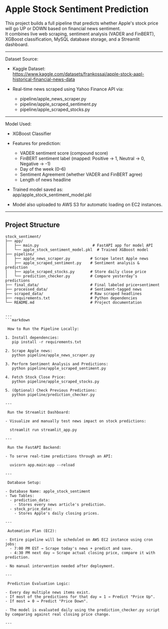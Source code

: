 # Apple Stock Sentiment Prediction 

This project builds a full pipeline that predicts whether Apple's stock price will go UP or DOWN based on financial news sentiment.  
It combines live web scraping, sentiment analysis (VADER and FinBERT), XGBoost classification, MySQL database storage, and a Streamlit dashboard.

---

 Dataset Source:

- Kaggle Dataset:  
  https://www.kaggle.com/datasets/frankossai/apple-stock-aapl-historical-financial-news-data

- Real-time news scraped using Yahoo Finance API via:
  - pipeline/apple_news_scraper.py
  - pipeline/apple_scraped_sentiment.py
  - pipeline/apple_scraped_stocks.py

---

 Model Used:

- XGBoost Classifier
- Features for prediction:
  - VADER sentiment score (compound score)
  - FinBERT sentiment label (mapped: Positive → 1, Neutral → 0, Negative → -1)
  - Day of the week (0–6)
  - Sentiment Agreement (whether VADER and FinBERT agree)
  - Length of news headline

- Trained model saved as:  
  app/apple_stock_sentiment_model.pkl
- Model also uploaded to AWS S3 for automatic loading on EC2 instances.

---
## Project Structure

```text
stock_sentiment/
├── app/
│   ├── main.py                        # FastAPI app for model API
│   └── apple_stock_sentiment_model.pkl  # Trained XGBoost model
├── pipeline/
│   ├── apple_news_scraper.py         # Scrape latest Apple news
│   ├── apple_scraped_sentiment.py    # Sentiment analysis & prediction
│   ├── apple_scraped_stocks.py       # Store daily close price
│   └── prediction_checker.py         # Compare yesterday’s predictions
├── final_data/                       # Final labeled price+sentiment
├── processed_data/                   # Sentiment-tagged news
├── scraped_data/                     # Raw scraped headlines
├── requirements.txt                  # Python dependencies
└── README.md                         # Project documentation


---
```markdown

 How to Run the Pipeline Locally:

1. Install dependencies:
   pip install -r requirements.txt

2. Scrape Apple news:
   python pipeline/apple_news_scraper.py

3. Perform Sentiment Analysis and Predictions:
   python pipeline/apple_scraped_sentiment.py

4. Fetch Stock Close Price:
   python pipeline/apple_scraped_stocks.py

5. (Optional) Check Previous Predictions:
   python pipeline/prediction_checker.py

---

 Run the Streamlit Dashboard:

- Visualize and manually test news impact on stock predictions:
  
  streamlit run streamlit_app.py

---

 Run the FastAPI Backend:

- To serve real-time predictions through an API:

  uvicorn app.main:app --reload

---

 Database Setup:

- Database Name: apple_stock_sentiment
- Two Tables:
  - prediction_data:  
    - Stores every news article's prediction.
  - stock_price_data:  
    - Stores Apple's daily closing prices.

---

 Automation Plan (EC2):

- Entire pipeline will be scheduled on AWS EC2 instance using cron jobs:
  - 7:00 PM EST → Scrape today's news + predict and save.
  - 4:30 PM next day → Scrape actual closing price, compare it with prediction.

- No manual intervention needed after deployment.

---

 Prediction Evaluation Logic:

- Every day multiple news items exist.
- If most of the predictions for that day = 1 → Predict "Price Up".
- If most = 0 → Predict "Price Down".

- The model is evaluated daily using the prediction_checker.py script by comparing against real closing price change.

---


